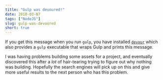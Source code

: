 ```yaml
---
title: "Gulp was devoured!"
date: 2018-03-07
tags: ["NodeJS"]
slug: gulp-was-devoured
short: true
---
```

If you get this message when you run `gulp`,
you have installed [`devour`](https://www.npmjs.com/package/devour)
which also provides a `gulp` executable that wraps Gulp and prints this message.


I was having problems building some assets for a project,
and eventually discovered this after a *lot* of hair-tearing
trying to figure out why nothing was building.
Hopefully the search engines will pick up on this and give
more useful results to the next person who has this problem.
